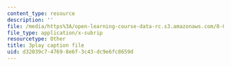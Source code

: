 ```yaml
---
content_type: resource
description: ''
file: /media/https%3A/open-learning-course-data-rc.s3.amazonaws.com/8-06-quantum-physics-iii-spring-2018/d32039c747698e6f3c43dc9e6fc8659d_FIef9sP-Yq8.srt
file_type: application/x-subrip
resourcetype: Other
title: 3play caption file
uid: d32039c7-4769-8e6f-3c43-dc9e6fc8659d
---
```

